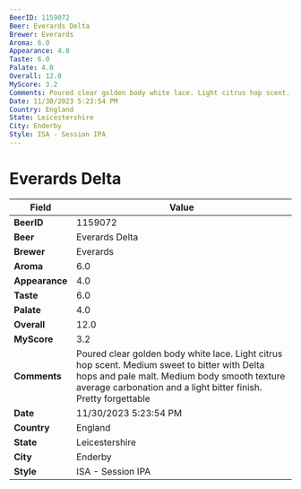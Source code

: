```yaml
---
BeerID: 1159072
Beer: Everards Delta
Brewer: Everards
Aroma: 6.0
Appearance: 4.0
Taste: 6.0
Palate: 4.0
Overall: 12.0
MyScore: 3.2
Comments: Poured clear golden body white lace. Light citrus hop scent. Medium sweet to bitter with Delta hops and pale malt. Medium body smooth texture average carbonation and a light bitter finish. Pretty forgettable
Date: 11/30/2023 5:23:54 PM
Country: England
State: Leicestershire
City: Enderby
Style: ISA - Session IPA
---
```


# Everards Delta

| Field         | Value |
|---------------|-------|
| **BeerID** | 1159072 |
| **Beer** | Everards Delta |
| **Brewer** | Everards |
| **Aroma** | 6.0 |
| **Appearance** | 4.0 |
| **Taste** | 6.0 |
| **Palate** | 4.0 |
| **Overall** | 12.0 |
| **MyScore** | 3.2 |
| **Comments** | Poured clear golden body white lace. Light citrus hop scent. Medium sweet to bitter with Delta hops and pale malt. Medium body smooth texture average carbonation and a light bitter finish. Pretty forgettable  |
| **Date** | 11/30/2023 5:23:54 PM |
| **Country** | England |
| **State** | Leicestershire |
| **City** | Enderby |
| **Style** | ISA - Session IPA |
